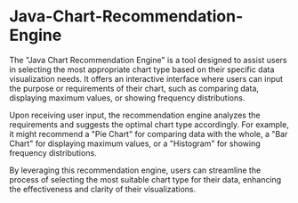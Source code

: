 # Java-Chart-Recommendation-Engine

The "Java Chart Recommendation Engine" is a tool designed to assist users in selecting the most appropriate chart type based on their specific data visualization needs. It offers an interactive interface where users can input the purpose or requirements of their chart, such as comparing data, displaying maximum values, or showing frequency distributions.

Upon receiving user input, the recommendation engine analyzes the requirements and suggests the optimal chart type accordingly. For example, it might recommend a "Pie Chart" for comparing data with the whole, a "Bar Chart" for displaying maximum values, or a "Histogram" for showing frequency distributions.

By leveraging this recommendation engine, users can streamline the process of selecting the most suitable chart type for their data, enhancing the effectiveness and clarity of their visualizations.
